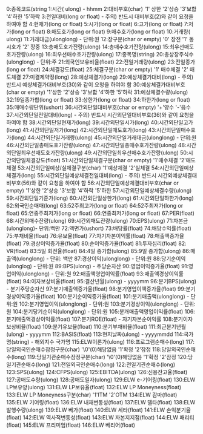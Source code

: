 0:종목코드(string
1:시간( ulong) - hhmm
2:대비부호(char)
'1' 상한
'2'상승
'3'보합
'4'하한
'5'하락
3:전일대비(long or float) - 주의) 반드시 대비부호(2)와 같이 요청을 하여야 함
4:현재가(long or float)
5:시가(long or float)
6:고가(long or float)
7:저가(long or float)
8:매도호가(long or float)
9:매수호가(long or float)
10:거래량( ulong)
11:거래대금(ulonglong) - 단위:원
12:장구분(char or empty)
'0' 장전
'1' 동시호가
'2' 장중
13:총매도호가잔량(ulong)
14:총매수호가잔량(ulong)
15:최우선매도호가잔량(ulong)
16:최우선매수호가잔량(ulong)
17:종목명(string)
20:총상장주식수(ulonglong) - 단위:주
21:외국인보유비율(float)
22:전일거래량(ulong)
23:전일종가(long or float)
24:체결강도(float)
25:체결구분(char or empty)
'1' 매수체결
'2' 매도체결
27:미결제약정(long)
28:예상체결가(long)
29:예상체결가대비(long) - 주의) 반드시 예샹체결가대비부호(30)와 같이 요청을 하여야 함
30:예상체결가대비부호(char or empty)
'1'상한
'2'상승
'3'보합
'4'하한
'5'하락
31:예상체결수량(ulong)
32:19일종가합(long or float)
33:상한가(long or float)
34:하한가(long or float)
35:매매수량단위(ushort)
36:시간외단일대비부호(char or empty)
'+'양수
'-'음수
37:시간외단일전일대비(long) - 주의) 반드시 시간외단일대비부호(36)와 같이 요청을 하여야 함
38:시간외단일현재가(long)
39:시간외단일시가(long)
40:시간외단일고가(long)
41:시간외단일저가(long)
42:시간외단일매도호가(long)
43:시간외단일매수호가(long)
44:시간외단일거래량(ulong)
45:시간외단일거래대금(ulonglong) - 단위:원
46:시간외단일총매도호가잔량(ulong)
47:시간외단일총매수호가잔량(ulong)
48:시간외단일최우선매도호가잔량(ulong)
49:시간외단일최우선매수호가잔량(ulong)
50:시간외단일체결강도(float)
51:시간외단일체결구분(char or empty)
'1'매수체결
'2'매도체결
53:시간외단일예상/실체결구분(char)
'1'예상체결
'2'실체결
54:시간외단일예상체결가(long)
55:시간외단일예상체결전일대비(long) - 주의) 반드시 시간외예상체결대비부호(56)와 같이 요청을 하여야 함
56:시간외단일예상체결대비부호(char or empty)
'1'상한
'2'상승
'3'보합
'4'하락
'5'하한
57:시간외단일예상체결수량(ulong)
59:시간외단일기준가(long)
60:시간외단일상한가(long)
61:시간외단일하한가(long)
62:외국인순매매(long)
63:52주최고가(long or float)
64:52주최저가(long or float)
65:연중주최저가(long or float)
66:연중최저가(long or float)
67:PER(float)
68:시간외매수잔량(ulong)
69:시간외매도잔량(ulong)
70:EPS(ulong)
71:자본금(ulonglong)- 단위:백만
72:액면가(ushort)
73:배당률(float)
74:배당수익률(float)
75:부채비율(float)
76:유보율(float)
77:자기자본이익률(float)
78:매출액증가율(float)
79:경상이익증가율(float)
80:순이익증가율(float)
81:투자심리(float)
82: VR(float)
83:5일 회전율(float)
84:4일 종가합(ulong)
85:9일 종가합(ulong)
86:매출액(ulonglong) - 단위: 백만
87:경상이익(ulonglong) - 단위:원
88:당기순이익(ulonglog) - 단위:원
89:BPS(ulong) - 주당순자산
90:영업이익증가율(float)
91:영업이익(ulonglong) - 단위:원
92:매출액영업이익률(float)
93:매출액경상이익률(float)
94:이자보상비율(float)
95:결산년월(ulong) - yyyymm
96:분기BPS(ulong) - 분기주당순자산
97:분기매출액증가율(float)
98:분기영업이액증가율(float)
99:분기경상이익증가율(float)
100:분기순이익증가율(float)
101:분기매출액(ulonglong) - 단위:원
102:분기영업이익(ulonglong) - 단위:원
103:분기경상이익(ulonglong) - 단위:원
104:분기당기순이익(ulonglong) - 단위:원
105:분개매출액영업이익률(float)
106:분기매출액경상이익률(float)
107:분기ROE(float) - 자기자본순이익률
108:분기이자보상비율(float)
109:분기유보율(float)
110:분기부채비율(float)
111:최근분기년월(ulong) - yyyymm
112:BASIS(float)
113:현지날짜(ulong) - yyyymmdd
114:국가명(string) - 해외지수 국가명
115:ELW이론가(ulong)
116:프로그램순매수(long)
117:당일외국인순매수잠정구분(char)
'\0'(0)해당없음
'1'확정
'2'잠정
118:당일외국인순매수(long)
119:당일기관순매수잠정구분(char)
'\0'(0)해당없음
'1'확정
'2'잠정
120:당일기관순매수(long)
121:전일외국인순매수(long)
122:전일기관순매수(long)
123:SPS(ulong)
124:CFPS(ulong)
125:EBITDA(ulong)
126:신용잔고율(float)
127:공매도수량(ulong)
128:공매도일자(ulong)
129:ELW e-기어링(float)
130:ELW LP보유양(ulong)
131:ELW LP보유율(float)
132:ELW LP Moneyness(float)
133:ELW LP Moneyness구분(char)
'1'ITM
'2'OTM
134:ELW 감마(float)
135:ELW 기어링(float)
136:ELW 내재변동성(float)
137:ELW 델타(float)
138:ELW 발행수량(ulong)
139:ELW 베가(float)
140:ELW 세타(float)
141:ELW 손익분기율(float)
142:ELW 역사적변동성(float)
143:ELW 자본지지점(float)
144:ELW 패리티(float)
145:ELW 프리미엄(float)
146:ELW 베리어(float)